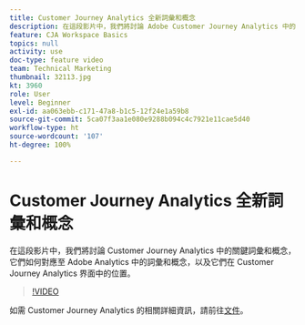 ```yaml
---
title: Customer Journey Analytics 全新詞彙和概念
description: 在這段影片中，我們將討論 Adobe Customer Journey Analytics 中的關鍵詞彙和概念，它們如何對應至 Adobe Analytics 中的詞彙和概念，以及它們在 Customer Journey Analytics 界面中的位置。
feature: CJA Workspace Basics
topics: null
activity: use
doc-type: feature video
team: Technical Marketing
thumbnail: 32113.jpg
kt: 3960
role: User
level: Beginner
exl-id: aa063ebb-c171-47a8-b1c5-12f24e1a59b8
source-git-commit: 5ca07f3aa1e080e9288b094c4c7921e11cae5d40
workflow-type: ht
source-wordcount: '107'
ht-degree: 100%

---
```


# Customer Journey Analytics 全新詞彙和概念

在這段影片中，我們將討論 Customer Journey Analytics 中的關鍵詞彙和概念，它們如何對應至 Adobe Analytics 中的詞彙和概念，以及它們在 Customer Journey Analytics 界面中的位置。

>[!VIDEO](https://video.tv.adobe.com/v/32113/?quality=12)

如需 Customer Journey Analytics 的相關詳細資訊，請前往[文件](https://experienceleague.adobe.com/docs/analytics-platform/using/cja-landing.html?lang=zh-Hant)。
